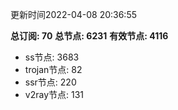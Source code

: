 更新时间2022-04-08 20:36:55

**总订阅: 70**
**总节点: 6231**
**有效节点: 4116**
- ss节点: 3683
- trojan节点: 82
- ssr节点: 220
- v2ray节点: 131
